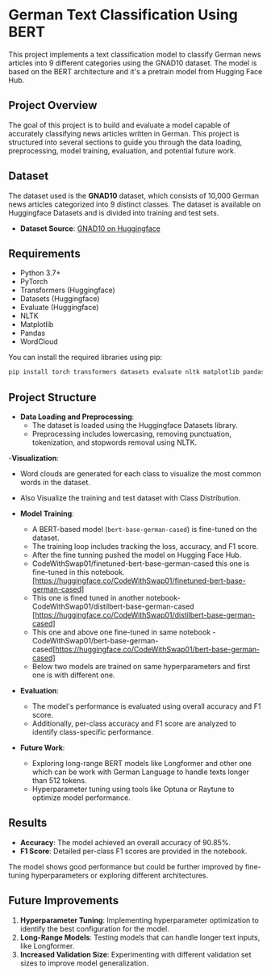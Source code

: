 # German Text Classification Using BERT

This project implements a text classification model to classify German news articles into 9 different categories using the GNAD10 dataset. The model is based on the BERT architecture and it's a pretrain model from Hugging Face Hub.

## Project Overview

The goal of this project is to build and evaluate a model capable of accurately classifying news articles written in German. This project is structured into several sections to guide you through the data loading, preprocessing, model training, evaluation, and potential future work.

## Dataset

The dataset used is the **GNAD10** dataset, which consists of 10,000 German news articles categorized into 9 distinct classes. The dataset is available on Huggingface Datasets and is divided into training and test sets.

- **Dataset Source**: [GNAD10 on Huggingface](https://huggingface.co/datasets/gnad10)

## Requirements

- Python 3.7+
- PyTorch
- Transformers (Huggingface)
- Datasets (Huggingface)
- Evaluate (Huggingface)
- NLTK
- Matplotlib
- Pandas
- WordCloud

You can install the required libraries using pip:

```bash
pip install torch transformers datasets evaluate nltk matplotlib pandas wordcloud
```

## Project Structure

- **Data Loading and Preprocessing**:
  - The dataset is loaded using the Huggingface Datasets library.
  - Preprocessing includes lowercasing, removing punctuation, tokenization, and stopwords removal using NLTK.

-**Visualization**:
  - Word clouds are generated for each class to visualize the most common words in the dataset.
  - Also Visualize the training and test dataset with Class Distribution.

- **Model Training**:
  - A BERT-based model (`bert-base-german-cased`) is fine-tuned on the dataset.
  - The training loop includes tracking the loss, accuracy, and F1 score.
  - After the fine tunning pushed the model on Hugging Face Hub.
  - CodeWithSwap01/finetuned-bert-base-german-cased this one is fine-tuned in this notebook.[https://huggingface.co/CodeWithSwap01/finetuned-bert-base-german-cased]
  - This one is fined tuned in another notebook-CodeWithSwap01/distilbert-base-german-cased [https://huggingface.co/CodeWithSwap01/distilbert-base-german-cased]
  - This one and above one fine-tuned in same notebook -CodeWithSwap01/bert-base-german-cased[https://huggingface.co/CodeWithSwap01/bert-base-german-cased]
  - Below two models are trained on same hyperparameters and first one is with different one.

- **Evaluation**:
  - The model's performance is evaluated using overall accuracy and F1 score.
  - Additionally, per-class accuracy and F1 score are analyzed to identify class-specific performance.

- **Future Work**:
  - Exploring long-range BERT models like Longformer and other one which can be work with German Language to handle texts longer than 512 tokens.
  - Hyperparameter tuning using tools like Optuna or Raytune to optimize model performance.

## Results

- **Accuracy**: The model achieved an overall accuracy of 90.85%.
- **F1 Score**: Detailed per-class F1 scores are provided in the notebook.

The model shows good performance but could be further improved by fine-tuning hyperparameters or exploring different architectures.

## Future Improvements

1. **Hyperparameter Tuning**: Implementing hyperparameter optimization to identify the best configuration for the model.
2. **Long-Range Models**: Testing models that can handle longer text inputs, like Longformer.
3. **Increased Validation Size**: Experimenting with different validation set sizes to improve model generalization.

